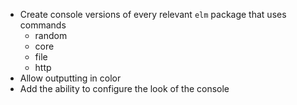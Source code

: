 - Create console versions of every relevant `elm` package that uses commands
  - random
  - core
  - file
  - http
- Allow outputting in color
- Add the ability to configure the look of the console
